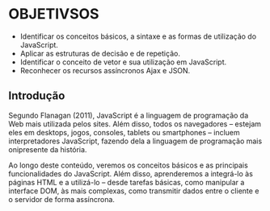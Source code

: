 # OBJETIVSOS

- Identificar os conceitos básicos, a sintaxe e as formas de utilização do JavaScript.
- Aplicar as estruturas de decisão e de repetição.
- Identificar o conceito de vetor e sua utilização em JavaScript.
- Reconhecer os recursos assíncronos Ajax e JSON.

## Introdução

Segundo Flanagan (2011), JavaScript é a linguagem de programação da Web mais utilizada pelos sites. Além disso, todos os navegadores – estejam eles em desktops, jogos, consoles, tablets ou smartphones – incluem interpretadores JavaScript, fazendo dela a linguagem de programação mais onipresente da história.

Ao longo deste conteúdo, veremos os conceitos básicos e as principais funcionalidades do JavaScript. Além disso, aprenderemos a integrá-lo às páginas HTML e a utilizá-lo – desde tarefas básicas, como manipular a interface DOM, às mais complexas, como transmitir dados entre o cliente e o servidor de forma assíncrona.
